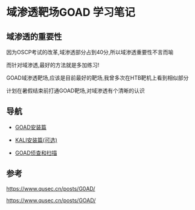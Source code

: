 # 域渗透靶场GOAD 学习笔记

## 域渗透的重要性

因为OSCP考试的改革,域渗透部分占到40分,所以域渗透重要性不言而喻

而针对域渗透,最好的方法就是多加练习!

GOAD域渗透靶场,应该是目前最好的靶场,我曾多次在HTB靶机上看到相似部分

计划在暑假结束前打通GOAD靶场,对域渗透有个清晰的认识

## 导航

* [GOAD安装篇](https://github.com/N1etzsche0/GOAD/blob/main/GOAD-Part1-Install/GOAD-Install.md)

* [KALI安装篇(可选)](https://github.com/N1etzsche0/GOAD/blob/main/GOAD-Part1-Install/KALI-Install.md)

* [GOAD侦查和扫描](https://github.com/N1etzsche0/GOAD/blob/main/GOAD-Part2-Scan/GOAD-Scan.md)

## 参考

<https://www.qusec.cn/posts/G0AD/>

<https://www.qusec.cn/posts/GOAD/>
